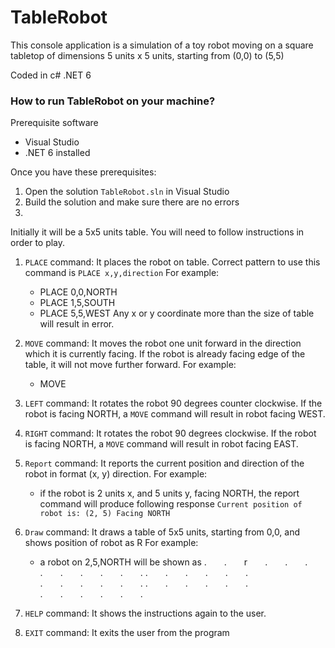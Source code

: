 # TableRobot
This console application is a simulation of a toy robot moving on a square tabletop of dimensions 5 units x 5 units, starting from (0,0) to (5,5)

Coded in c# .NET 6

### How to run TableRobot on your machine?
Prerequisite software
* Visual Studio
* .NET 6 installed

Once you have these prerequisites:
1. Open the solution ```TableRobot.sln``` in Visual Studio
2. Build the solution and make sure there are no errors
3. 

Initially it will be a 5x5 units table. You will need to follow instructions in order to play.

1. ```PLACE``` command: It places the robot on table. Correct pattern to use this command is ```PLACE x,y,direction```
For example:
    * PLACE 0,0,NORTH
    * PLACE 1,5,SOUTH
    * PLACE 5,5,WEST
Any x or y coordinate more than the size of table will result in error.

2. ```MOVE``` command: It moves the robot one unit forward in the direction which it is currently facing. If the robot is already facing edge of the table, it will not move further forward.
For example:
    * MOVE

3. ```LEFT``` command: It rotates the robot 90 degrees counter clockwise. If the robot is facing NORTH, a ```MOVE``` command will result in robot facing WEST.

4. ```RIGHT``` command: It rotates the robot 90 degrees clockwise. If the robot is facing NORTH, a ```MOVE``` command will result in robot facing EAST.

5. ```Report``` command: It reports the current position and direction of the robot in format (x, y) direction.
For example:
    * if the robot is 2 units x, and 5 units y, facing NORTH, the report command will produce following response ```Current position of robot is: (2, 5) Facing NORTH```

6. ```Draw``` command: It draws a table of 5x5 units, starting from 0,0, and shows position of robot as R
For example:
    * a robot on 2,5,NORTH will be shown as
    .&emsp;&emsp;.&emsp;&emsp;r&emsp;&emsp;.&emsp;&emsp;.&emsp;&emsp;.
    .&emsp;&emsp;.&emsp;&emsp;.&emsp;&emsp;.&emsp;&emsp;.&emsp;&emsp;.
    .&emsp;&emsp;.&emsp;&emsp;.&emsp;&emsp;.&emsp;&emsp;.&emsp;&emsp;.
    .&emsp;&emsp;.&emsp;&emsp;.&emsp;&emsp;.&emsp;&emsp;.&emsp;&emsp;.
    .&emsp;&emsp;.&emsp;&emsp;.&emsp;&emsp;.&emsp;&emsp;.&emsp;&emsp;.
    .&emsp;&emsp;.&emsp;&emsp;.&emsp;&emsp;.&emsp;&emsp;.&emsp;&emsp;.

7. ```HELP``` command: It shows the instructions again to the user.

8. ```EXIT``` command: It exits the user from the program